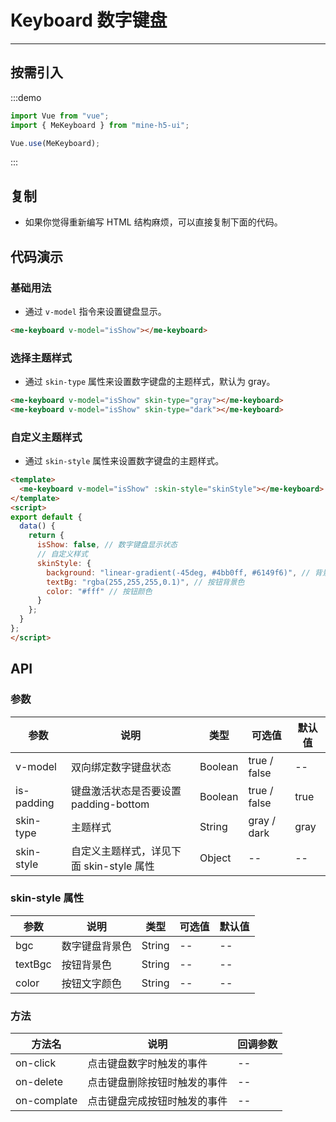 # Keyboard 数字键盘

----

## 按需引入

:::demo

```JavaScript
import Vue from "vue";
import { MeKeyboard } from "mine-h5-ui";

Vue.use(MeKeyboard);
```

:::

## 复制

* 如果你觉得重新编写 HTML 结构麻烦，可以直接复制下面的代码。

## 代码演示

### 基础用法

* 通过 `v-model` 指令来设置键盘显示。

```HTML
<me-keyboard v-model="isShow"></me-keyboard>
```

### 选择主题样式

* 通过 `skin-type` 属性来设置数字键盘的主题样式，默认为 gray。

```HTML
<me-keyboard v-model="isShow" skin-type="gray"></me-keyboard>
<me-keyboard v-model="isShow" skin-type="dark"></me-keyboard>
```

### 自定义主题样式

* 通过 `skin-style` 属性来设置数字键盘的主题样式。

```HTML
<template>
  <me-keyboard v-model="isShow" :skin-style="skinStyle"></me-keyboard>
</template>
<script>
export default {
  data() {
    return {
      isShow: false, // 数字键盘显示状态
      // 自定义样式
      skinStyle: {
        background: "linear-gradient(-45deg, #4bb0ff, #6149f6)", // 背景色
        textBg: "rgba(255,255,255,0.1)", // 按钮背景色
        color: "#fff" // 按钮颜色
      }
    };
  }
};
</script>
```

## API

### 参数

| 参数       | 说明                                     | 类型    | 可选值       | 默认值 |
|------------|------------------------------------------|---------|--------------|--------|
| v-model    | 双向绑定数字键盘状态                     | Boolean | true / false | --     |
| is-padding | 键盘激活状态是否要设置padding-bottom     | Boolean | true / false | true   |
| skin-type  | 主题样式                                 | String  | gray / dark  | gray   |
| skin-style | 自定义主题样式，详见下面 skin-style 属性 | Object  | --           | --     |

### skin-style 属性

| 参数    | 说明           | 类型   | 可选值 | 默认值 |
|---------|----------------|--------|--------|--------|
| bgc     | 数字键盘背景色 | String | --     | --     |
| textBgc | 按钮背景色     | String | --     | --     |
| color   | 按钮文字颜色   | String | --     | --     |

### 方法

| 方法名      | 说明                         | 回调参数 |
|-------------|------------------------------|----------|
| on-click    | 点击键盘数字时触发的事件     | --       |
| on-delete   | 点击键盘删除按钮时触发的事件 | --       |
| on-complate | 点击键盘完成按钮时触发的事件 | --       |
